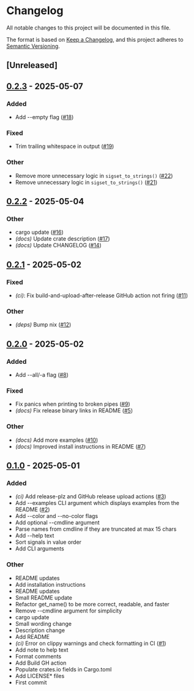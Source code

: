 # Changelog

All notable changes to this project will be documented in this file.

The format is based on [Keep a Changelog](https://keepachangelog.com/en/1.0.0/),
and this project adheres to [Semantic Versioning](https://semver.org/spec/v2.0.0.html).

## [Unreleased]

## [0.2.3](https://github.com/brannondorsey/sigscan/compare/v0.2.2...v0.2.3) - 2025-05-07

### Added

- Add --empty flag ([#18](https://github.com/brannondorsey/sigscan/pull/18))

### Fixed

- Trim trailing whitespace in output ([#19](https://github.com/brannondorsey/sigscan/pull/19))

### Other

- Remove more unnecessary logic in `sigset_to_strings()` ([#22](https://github.com/brannondorsey/sigscan/pull/22))
- Remove unnecessary logic in `sigset_to_strings()` ([#21](https://github.com/brannondorsey/sigscan/pull/21))

## [0.2.2](https://github.com/brannondorsey/sigscan/compare/v0.2.1...v0.2.2) - 2025-05-04

### Other

- cargo update ([#16](https://github.com/brannondorsey/sigscan/pull/16))
- *(docs)* Update crate description ([#17](https://github.com/brannondorsey/sigscan/pull/17))
- *(docs)* Update CHANGELOG ([#14](https://github.com/brannondorsey/sigscan/pull/14))

## [0.2.1](https://github.com/brannondorsey/sigscan/compare/v0.2.0...v0.2.1) - 2025-05-02

### Fixed

- *(ci)*: Fix build-and-upload-after-release GitHub action not firing ([#11](https://github.com/brannondorsey/sigscan/pull/11))

### Other

- *(deps)* Bump nix ([#12](https://github.com/brannondorsey/sigscan/pull/12))

## [0.2.0](https://github.com/brannondorsey/sigscan/compare/v0.1.0...v0.2.0) - 2025-05-02

### Added

- Add --all/-a flag ([#8](https://github.com/brannondorsey/sigscan/pull/8))

### Fixed

- Fix panics when printing to broken pipes ([#9](https://github.com/brannondorsey/sigscan/pull/9))
- *(docs)* Fix release binary links in README ([#5](https://github.com/brannondorsey/sigscan/pull/5))

### Other

- *(docs)* Add more examples ([#10](https://github.com/brannondorsey/sigscan/pull/10))
- *(docs)* Improved install instructions in README ([#7](https://github.com/brannondorsey/sigscan/pull/7))

## [0.1.0](https://github.com/brannondorsey/sigscan/releases/tag/v0.1.0) - 2025-05-01

### Added

- *(ci)* Add release-plz and GitHub release upload actions ([#3](https://github.com/brannondorsey/sigscan/pull/3))
- Add --examples CLI argument which displays examples from the README ([#2](https://github.com/brannondorsey/sigscan/pull/2))
- Add --color and --no-color flags
- Add optional --cmdline argument
- Parse names from cmdline if they are truncated at max 15 chars
- Add --help text
- Sort signals in value order
- Add CLI arguments

### Other

- README updates
- Add installation instructions
- README updates
- Small README update
- Refactor get_name() to be more correct, readable, and faster
- Remove --cmdline argument for simplicity
- cargo update
- Small wording change
- Description change
- Add README
- *(ci)* Error on clippy warnings and check formatting in CI ([#1](https://github.com/brannondorsey/sigscan/pull/1))
- Add note to help text
- Format comments
- Add Build GH action
- Populate crates.io fields in Cargo.toml
- Add LICENSE* files
- First commit
